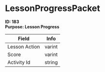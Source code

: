 # LessonProgressPacket

**ID: 183**  
**Purpose: Lesson Progress**  

<table><thead><tr><th>Field</th><th>Info</th></tr></thead><tbody>
<tr><td>Lesson Action</td><td>varint</td></tr>
<tr><td>Score</td><td>varint</td></tr>
<tr><td>Activity Id</td><td>string</td></tr>
</tbody></table>